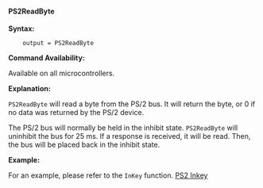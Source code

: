 <div class="section">

<div class="titlepage">

<div>

<div>

#### <span id="ps2readbyte"></span>PS2ReadByte

</div>

</div>

</div>

<span class="strong">**Syntax:**</span>

``` screen
    output = PS2ReadByte
```

<span class="strong">**Command Availability:**</span>

Available on all microcontrollers.

<span class="strong">**Explanation:**</span>

`PS2ReadByte` will read a byte from the PS/2 bus. It will return the
byte, or 0 if no data was returned by the PS/2 device.

The PS/2 bus will normally be held in the inhibit state. `PS2ReadByte`
will uninhibit the bus for 25 ms. If a response is received, it will be
read. Then, the bus will be placed back in the inhibit state.

<span class="strong">**Example:**</span>

For an example, please refer to the `InKey` function.
<a href="inkey" class="link" title="InKey">PS2 Inkey</a>

</div>
